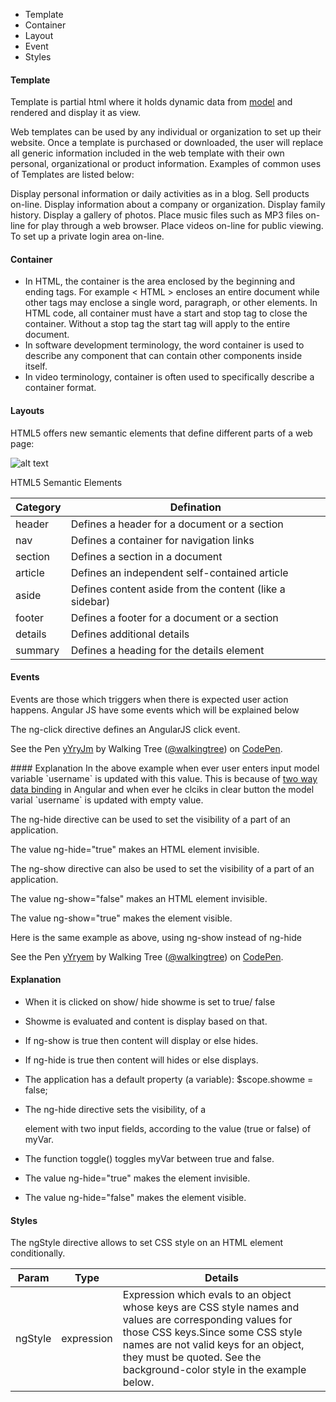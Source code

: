 * Template
* Container
* Layout
* Event
* Styles

#### Template
Template is partial html where it holds dynamic data from <a class="x-grid-item"  href='/slidedeck/#1. Overview/2 Core-Concepts/6. Model' target="_blank">model</a>  and rendered and display it as view.

Web templates can be used by any individual or organization to set up their website. Once a template is purchased or downloaded, the user will replace all generic information included in the web template with their own personal, organizational or product information. Examples of common uses of Templates are listed below:

Display personal information or daily activities as in a blog.
Sell products on-line.
Display information about a company or organization.
Display family history.
Display a gallery of photos.
Place music files such as MP3 files on-line for play through a web browser.
Place videos on-line for public viewing.
To set up a private login area on-line.

#### Container
* In HTML, the container is the area enclosed by the beginning and ending tags. For example < HTML > encloses an entire document while other tags may enclose a single word, paragraph, or other elements. In HTML code, all container must have a start and stop tag to close the container. Without a stop tag the start tag will apply to the entire document.
* In software development terminology, the word container is used to describe any component that can contain other components inside itself.
* In video terminology, container is often used to specifically describe a container format.

#### Layouts
HTML5 offers new semantic elements that define different parts of a web page:

![alt text](http://www.w3schools.com/html/img_sem_elements.gif "Layout")


HTML5 Semantic Elements	

 Category | Defination
|----| ----|
|header	|Defines a header for a document or a section|
|nav	|Defines a container for navigation links|
|section	|Defines a section in a document|
|article|	Defines an independent self-contained article|
|aside	|Defines content aside from the content (like a sidebar)|
|footer	|Defines a footer for a document or a section|
|details	|Defines additional details|
|summary	|Defines a heading for the details element|


#### Events
Events are those which triggers when there is expected user action happens.
Angular JS have some events which will be explained below

The ng-click directive defines an AngularJS click event.
<p data-height="268" data-theme-id="0" data-slug-hash="yYryJm" data-default-tab="result" data-user="walkingtree" class='codepen'>See the Pen <a href='http://codepen.io/walkingtree/pen/yYryJm/'>yYryJm</a> by Walking Tree (<a href='http://codepen.io/walkingtree'>@walkingtree</a>) on <a href='http://codepen.io'>CodePen</a>.</p>
<script async src="//assets.codepen.io/assets/embed/ei.js"></script>
#### Explanation 
In the above example when ever user enters input model variable `username` is updated with this value.
This is because of <a class="x-grid-item"  href='/slidedeck/#6. View-Models-and-Data-Binding/5. Two-way Binding' target="_blank">two way data binding</a> in Angular and when ever he clciks in clear button the model varial `username` is updated with empty value. 

The ng-hide directive can be used to set the visibility of a part of an application.

The value ng-hide="true" makes an HTML element invisible.

The ng-show directive can also be used to set the visibility of a part of an application.

The value ng-show="false" makes an HTML element invisible.

The value ng-show="true" makes the element visible.

Here is the same example as above, using ng-show instead of ng-hide

<p data-height="268" data-theme-id="0" data-slug-hash="yYryem" data-default-tab="result" data-user="walkingtree" class='codepen'>See the Pen <a href='http://codepen.io/walkingtree/pen/yYryem/'>yYryem</a> by Walking Tree (<a href='http://codepen.io/walkingtree'>@walkingtree</a>) on <a href='http://codepen.io'>CodePen</a>.</p>
<script async src="//assets.codepen.io/assets/embed/ei.js"></script>

#### Explanation
* When it is  clicked on show/ hide showme is set to true/ false

* Showme is evaluated and content is display based on that.

* If ng-show is true then content will display or else hides.

* If ng-hide is true then content will hides or else displays.

* The application has a default property (a variable): $scope.showme = false;

* The ng-hide directive sets the visibility, of a <p> element with two input fields, according to the value (true or false) of myVar.

* The function toggle() toggles myVar between true and false.

* The value ng-hide="true" makes the element invisible.

* The value ng-hide="false" makes the element visible.

#### Styles

The ngStyle directive allows to set CSS style on an HTML element conditionally.

| Param	| Type	| Details|
| ---- | ---- | ---- |
|ngStyle |	expression	|Expression which evals to an object whose keys are CSS style names and values are corresponding values for those CSS keys.Since some CSS style names are not valid keys for an object, they must be quoted. See the background-color style in the example below.|
